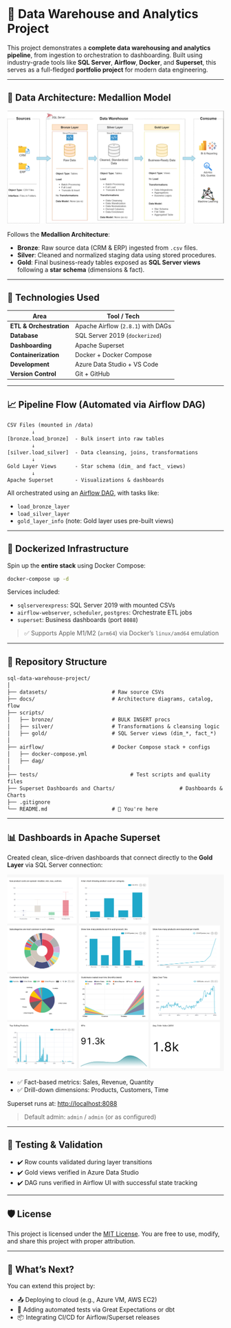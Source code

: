 # 💾 Data Warehouse and Analytics Project

This project demonstrates a **complete data warehousing and analytics pipeline**, from ingestion to orchestration to dashboarding. Built using industry-grade tools like **SQL Server**, **Airflow**, **Docker**, and **Superset**, this serves as a full-fledged **portfolio project** for modern data engineering.

---

## 🧱 Data Architecture: Medallion Model

![Data Architecture](docs/data_architecture.png)

Follows the **Medallion Architecture**:
- **Bronze**: Raw source data (CRM & ERP) ingested from `.csv` files.
- **Silver**: Cleaned and normalized staging data using stored procedures.
- **Gold**: Final business-ready tables exposed as **SQL Server views** following a **star schema** (dimensions & fact).

---

## 🚀 Technologies Used

| Area              | Tool / Tech                          |
|-------------------|---------------------------------------|
| **ETL & Orchestration** | Apache Airflow (`2.8.1`) with DAGs |
| **Database**       | SQL Server 2019 (`dockerized`)       |
| **Dashboarding**   | Apache Superset                      |
| **Containerization**| Docker + Docker Compose             |
| **Development**    | Azure Data Studio + VS Code          |
| **Version Control**| Git + GitHub                         |

---

## 📈 Pipeline Flow (Automated via Airflow DAG)

```
CSV Files (mounted in /data) 
        ↓
[bronze.load_bronze]  - Bulk insert into raw tables
        ↓
[silver.load_silver]  - Data cleansing, joins, transformations
        ↓
Gold Layer Views      - Star schema (dim_ and fact_ views)
        ↓
Apache Superset       - Visualizations & dashboards
```

All orchestrated using an [Airflow DAG](./airflow/dags/load_layers_dag.py), with tasks like:

- `load_bronze_layer`
- `load_silver_layer`
- `gold_layer_info` (note: Gold layer uses pre-built views)

---

## 🐳 Dockerized Infrastructure

Spin up the **entire stack** using Docker Compose:
```bash
docker-compose up -d
```

Services included:
- `sqlserverexpress`: SQL Server 2019 with mounted CSVs
- `airflow-webserver`, `scheduler`, `postgres`: Orchestrate ETL jobs
- `superset`: Business dashboards (port `8088`)

> ✅ Supports Apple M1/M2 (`arm64`) via Docker’s `linux/amd64` emulation

---

## 📂 Repository Structure

```
sql-data-warehouse-project/
│
├── datasets/                     # Raw source CSVs
├── docs/                         # Architecture diagrams, catalog, flow
├── scripts/
│   ├── bronze/                   # BULK INSERT procs
│   ├── silver/                   # Transformations & cleansing logic
│   ├── gold/                     # SQL Server views (dim_*, fact_*)
│
├── airflow/                      # Docker Compose stack + configs
│   ├── docker-compose.yml
│   ├── dag/
│
├── tests/                              # Test scripts and quality files
├── Superset Dashboards and Charts/                     # Dashboards & Charts
├── .gitignore
└── README.md                     # 📍 You're here
```

---

## 📊 Dashboards in Apache Superset

Created clean, slice-driven dashboards that connect directly to the **Gold Layer** via SQL Server connection:

![Dash Board](Superset_Dashboards_and_Charts/Visualization_DashBoard.jpg)

- ✅ Fact-based metrics: Sales, Revenue, Quantity
- ✅ Drill-down dimensions: Products, Customers, Time

Superset runs at: [http://localhost:8088](http://localhost:8088)  
> Default admin: `admin` / `admin` (or as configured)

---

## 🧪 Testing & Validation

- ✔️ Row counts validated during layer transitions
- ✔️ Gold views verified in Azure Data Studio
- ✔️ DAG runs verified in Airflow UI with successful state tracking

---

## 🛡️ License

This project is licensed under the [MIT License](LICENSE). You are free to use, modify, and share this project with proper attribution.

---

## 🙌 What’s Next?

You can extend this project by:

- 📤 Deploying to cloud (e.g., Azure VM, AWS EC2)
- 🧪 Adding automated tests via Great Expectations or dbt
- 📦 Integrating CI/CD for Airflow/Superset releases
